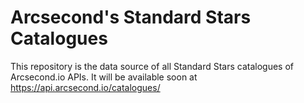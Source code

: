 Arcsecond's Standard Stars Catalogues 
======

This repository is the data source of all Standard Stars catalogues of Arcsecond.io APIs. 
It will be available soon at https://api.arcsecond.io/catalogues/

